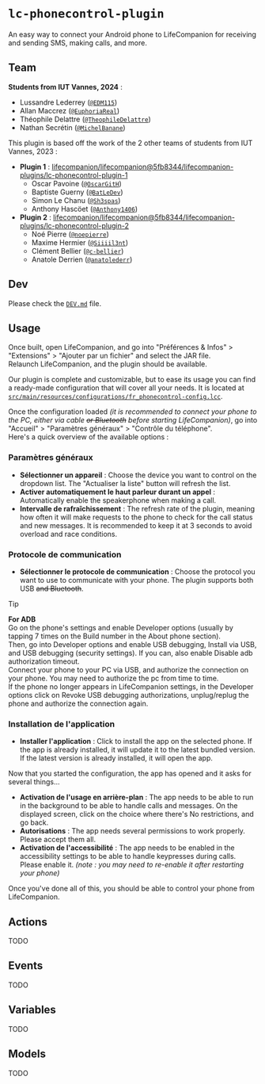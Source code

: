 # `lc-phonecontrol-plugin`
An easy way to connect your Android phone to LifeCompanion for receiving and sending SMS, making calls, and more.

## Team
**Students from IUT Vannes, 2024** :
- Lussandre Lederrey ([`@EDM115`](https://github.com/EDM115))
- Allan Maccrez ([`@EuphoriaReal`](https://github.com/EuphoriaReal))
- Théophile Delattre ([`@TheophileDelattre`](https://github.com/TheophileDelattre))
- Nathan Secrétin ([`@MichelBanane`](https://github.com/MichelBanane))

This plugin is based off the work of the 2 other teams of students from IUT Vannes, 2023 :
- **Plugin 1** : [lifecompanion/lifecompanion@5fb8344/lifecompanion-plugins/lc-phonecontrol-plugin-1](https://github.com/lifecompanion/lifecompanion/tree/5fb83449e301e1850938433c139b520efed5a9e6/lifecompanion-plugins/lc-phonecontrol-plugin-1)
  - Oscar Pavoine ([`@OscarGitH`](https://github.com/OscarGitH))
  - Baptiste Guerny ([`@BatLeDev`](https://github.com/BatLeDev))
  - Simon Le Chanu ([`@Sh3spas`](https://github.com/Sh3spas))
  - Anthony Hascöet ([`@Anthony1406`](https://github.com/Anthony1406))
- **Plugin 2** : [lifecompanion/lifecompanion@5fb8344/lifecompanion-plugins/lc-phonecontrol-plugin-2](https://github.com/lifecompanion/lifecompanion/tree/5fb83449e301e1850938433c139b520efed5a9e6/lifecompanion-plugins/lc-phonecontrol-plugin-2)
  - Noé Pierre ([`@noepierre`](https://github.com/noepierre))
  - Maxime Hermier ([`@Siiiil3nt`](https://github.com/Siiiil3nt))
  - Clément Bellier ([`@c-bellier`](https://github.com/c-bellier))
  - Anatole Derrien ([`@anatolederr`](https://github.com/anatolederr))

## Dev
Please check the [`DEV.md`](./DEV.md) file.

## Usage
Once built, open LifeCompanion, and go into "Préférences & Infos" > "Extensions" > "Ajouter par un fichier" and select the JAR file.  
Relaunch LifeCompanion, and the plugin should be available.  

Our plugin is complete and customizable, but to ease its usage you can find a ready-made configuration that will cover all your needs. It is located at [`src/main/resources/configurations/fr_phonecontrol-config.lcc`](src/main/resources/configurations/fr_phonecontrol-config.lcc).  

Once the configuration loaded *(it is recommended to connect your phone to the PC, either via cable ~~or Bluetooth~~ before starting LifeCompanion)*, go into "Accueil" > "Paramètres généraux" > "Contrôle du téléphone".  
Here's a quick overview of the available options :  

### Paramètres généraux
- **Sélectionner un appareil** : Choose the device you want to control on the dropdown list. The "Actualiser la liste" button will refresh the list.
- **Activer automatiquement le haut parleur durant un appel** : Automatically enable the speakerphone when making a call.
- **Intervalle de rafraîchissement** : The refresh rate of the plugin, meaning how often it will make requests to the phone to check for the call status and new messages. It is recommended to keep it at 3 seconds to avoid overload and race conditions.

### Protocole de communication
- **Sélectionner le protocole de communication** : Choose the protocol you want to use to communicate with your phone. The plugin supports both USB ~~and Bluetooth~~.

> [!TIP]  
> **For ADB**  
> Go on the phone's settings and enable Developer options (usually by tapping 7 times on the Build number in the About phone section).  
> Then, go into Developer options and enable USB debugging, Install via USB, and USB debugging (security settings). If you can, also enable Disable adb authorization timeout.  
> Connect your phone to your PC via USB, and authorize the connection on your phone. You may need to authorize the pc from time to time.  
> If the phone no longer appears in LifeCompanion settings, in the Developer options click on Revoke USB debugging authorizations, unplug/replug the phone and authorize the connection again.

### Installation de l'application
- **Installer l'application** : Click to install the app on the selected phone. If the app is already installed, it will update it to the latest bundled version. If the latest version is already installed, it will open the app.

Now that you started the configuration, the app has opened and it asks for several things...  
- **Activation de l'usage en arrière-plan** : The app needs to be able to run in the background to be able to handle calls and messages. On the displayed screen, click on the choice where there's No restrictions, and go back.
- **Autorisations** : The app needs several permissions to work properly. Please accept them all.
- **Activation de l'accessibilité** : The app needs to be enabled in the accessibility settings to be able to handle keypresses during calls. Please enable it. *(note : you may need to re-enable it after restarting your phone)*

Once you've done all of this, you should be able to control your phone from LifeCompanion.

## Actions
TODO

## Events
TODO

## Variables
TODO

## Models
TODO
